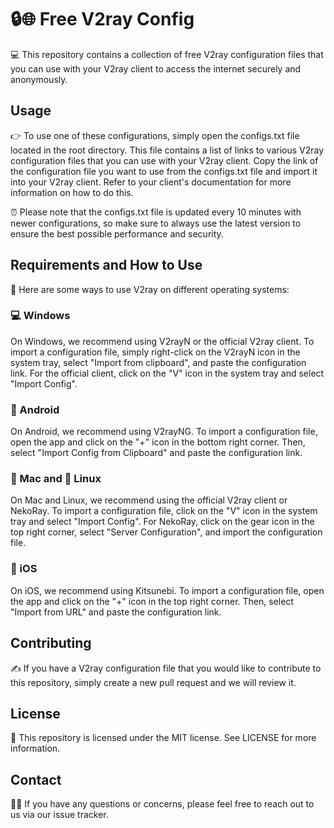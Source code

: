 # 🔒🌐 Free V2ray Config
💻 This repository contains a collection of free V2ray configuration files that you can use with your V2ray client to access the internet securely and anonymously.

## Usage
👉 To use one of these configurations, simply open the configs.txt file located in the root directory. This file contains a list of links to various V2ray configuration files that you can use with your V2ray client. Copy the link of the configuration file you want to use from the configs.txt file and import it into your V2ray client. Refer to your client's documentation for more information on how to do this.

⏰ Please note that the configs.txt file is updated every 10 minutes with newer configurations, so make sure to always use the latest version to ensure the best possible performance and security.

## Requirements and How to Use
📲 Here are some ways to use V2ray on different operating systems:

### 💻 Windows
On Windows, we recommend using V2rayN or the official V2ray client. To import a configuration file, simply right-click on the V2rayN icon in the system tray, select "Import from clipboard", and paste the configuration link. For the official client, click on the "V" icon in the system tray and select "Import Config".

### 🤖 Android
On Android, we recommend using V2rayNG. To import a configuration file, open the app and click on the "+" icon in the bottom right corner. Then, select "Import Config from Clipboard" and paste the configuration link.

### 🍎 Mac and 🐧 Linux
On Mac and Linux, we recommend using the official V2ray client or NekoRay. To import a configuration file, click on the "V" icon in the system tray and select "Import Config". For NekoRay, click on the gear icon in the top right corner, select "Server Configuration", and import the configuration file.

### 📱 iOS
On iOS, we recommend using Kitsunebi. To import a configuration file, open the app and click on the "+" icon in the top right corner. Then, select "Import from URL" and paste the configuration link.

## Contributing
✍️ If you have a V2ray configuration file that you would like to contribute to this repository, simply create a new pull request and we will review it.

## License
📝 This repository is licensed under the MIT license. See LICENSE for more information.

## Contact
🙋‍♀️ If you have any questions or concerns, please feel free to reach out to us via our issue tracker.
